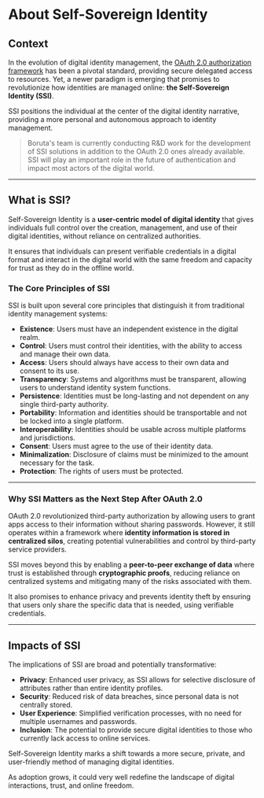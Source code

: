 # About Self-Sovereign Identity

## Context

In the evolution of digital identity management, the [OAuth 2.0 authorization framework](https://datatracker.ietf.org/doc/html/rfc6749) has been a pivotal standard, providing secure delegated access to resources. Yet, a newer paradigm is emerging that promises to revolutionize how identities are managed online: **the Self-Sovereign Identity (SSI)**.

SSI positions the individual at the center of the digital identity narrative, providing a more personal and autonomous approach to identity management.

> Boruta's team is currently conducting R&D work for the development of SSI solutions in addition to the OAuth 2.0 ones already available. SSI will play an important role in the future of authentication and impact most actors of the digital world.

---

## What is SSI?

Self-Sovereign Identity is a **user-centric model of digital identity** that gives individuals full control over the creation, management, and use of their digital identities, without reliance on centralized authorities.

It ensures that individuals can present verifiable credentials in a digital format and interact in the digital world with the same freedom and capacity for trust as they do in the offline world.

### The Core Principles of SSI

SSI is built upon several core principles that distinguish it from traditional identity management systems:

- **Existence**: Users must have an independent existence in the digital realm.
- **Control**: Users must control their identities, with the ability to access and manage their own data.
- **Access**: Users should always have access to their own data and consent to its use.
- **Transparency**: Systems and algorithms must be transparent, allowing users to understand identity system functions.
- **Persistence**: Identities must be long-lasting and not dependent on any single third-party authority.
- **Portability**: Information and identities should be transportable and not be locked into a single platform.
- **Interoperability**: Identities should be usable across multiple platforms and jurisdictions.
- **Consent**: Users must agree to the use of their identity data.
- **Minimalization**: Disclosure of claims must be minimized to the amount necessary for the task.
- **Protection**: The rights of users must be protected.

---

### Why SSI Matters as the Next Step After OAuth 2.0

OAuth 2.0 revolutionized third-party authorization by allowing users to grant apps access to their information without sharing passwords. However, it still operates within a framework where **identity information is stored in centralized silos**, creating potential vulnerabilities and control by third-party service providers.

SSI moves beyond this by enabling a **peer-to-peer exchange of data** where trust is established through **cryptographic proofs**, reducing reliance on centralized systems and mitigating many of the risks associated with them.

It also promises to enhance privacy and prevents identity theft by ensuring that users only share the specific data that is needed, using verifiable credentials.

---

## Impacts of SSI

The implications of SSI are broad and potentially transformative:

- **Privacy**: Enhanced user privacy, as SSI allows for selective disclosure of attributes rather than entire identity profiles.
- **Security**: Reduced risk of data breaches, since personal data is not centrally stored.
- **User Experience**: Simplified verification processes, with no need for multiple usernames and passwords.
- **Inclusion**: The potential to provide secure digital identities to those who currently lack access to online services.

Self-Sovereign Identity marks a shift towards a more secure, private, and user-friendly method of managing digital identities.

As adoption grows, it could very well redefine the landscape of digital interactions, trust, and online freedom.
